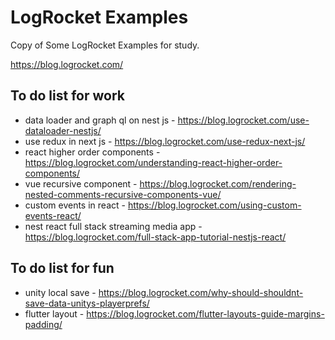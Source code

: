 # LogRocket Examples

Copy of Some LogRocket Examples for study.

<https://blog.logrocket.com/>

## To do list for work

+ data loader and graph ql on nest js - <https://blog.logrocket.com/use-dataloader-nestjs/>
+ use redux in next js - <https://blog.logrocket.com/use-redux-next-js/>
+ react higher order components - <https://blog.logrocket.com/understanding-react-higher-order-components/>
+ vue recursive component - <https://blog.logrocket.com/rendering-nested-comments-recursive-components-vue/>
+ custom events in react - <https://blog.logrocket.com/using-custom-events-react/>
+ nest react full stack streaming media app - <https://blog.logrocket.com/full-stack-app-tutorial-nestjs-react/>

## To do list for fun

+ unity local save - <https://blog.logrocket.com/why-should-shouldnt-save-data-unitys-playerprefs/>
+ flutter layout - <https://blog.logrocket.com/flutter-layouts-guide-margins-padding/>
